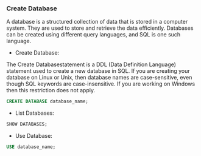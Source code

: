 ### Create Database

A database is a structured collection of data that is stored in a computer system. They are used to store and retrieve the data efficiently. Databases can be created using different query languages, and SQL is one such language.

- Create Database:  

The Create Databasestatement is a DDL (Data Definition Language) statement used to create a new database in SQL. If you are creating your database on Linux or Unix, then database names are case-sensitive, even though SQL keywords are case-insensitive. If you are working on Windows then this restriction does not apply.

```sql
CREATE DATABASE database_name;
```

- List Databases:

```sql
SHOW DATABASES;
```

- Use Database:

```sql
USE database_name;
```
